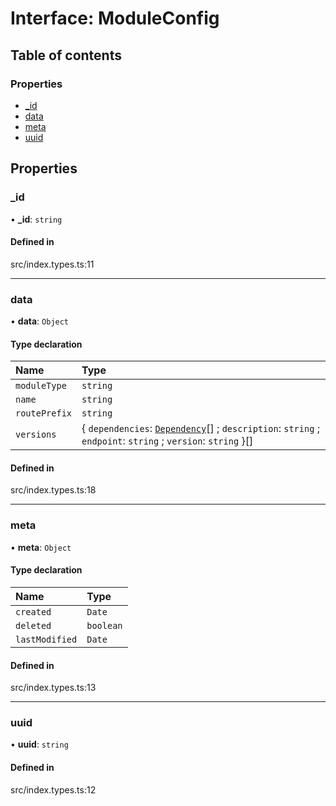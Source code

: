 # Interface: ModuleConfig

## Table of contents

### Properties

- [\_id](../wiki/ModuleConfig#_id)
- [data](../wiki/ModuleConfig#data)
- [meta](../wiki/ModuleConfig#meta)
- [uuid](../wiki/ModuleConfig#uuid)

## Properties

### \_id

• **\_id**: `string`

#### Defined in

src/index.types.ts:11

___

### data

• **data**: `Object`

#### Type declaration

| Name | Type |
| :------ | :------ |
| `moduleType` | `string` |
| `name` | `string` |
| `routePrefix` | `string` |
| `versions` | { `dependencies`: [`Dependency`](../wiki/%3Cinternal%3E.Dependency)[] ; `description`: `string` ; `endpoint`: `string` ; `version`: `string`  }[] |

#### Defined in

src/index.types.ts:18

___

### meta

• **meta**: `Object`

#### Type declaration

| Name | Type |
| :------ | :------ |
| `created` | `Date` |
| `deleted` | `boolean` |
| `lastModified` | `Date` |

#### Defined in

src/index.types.ts:13

___

### uuid

• **uuid**: `string`

#### Defined in

src/index.types.ts:12
